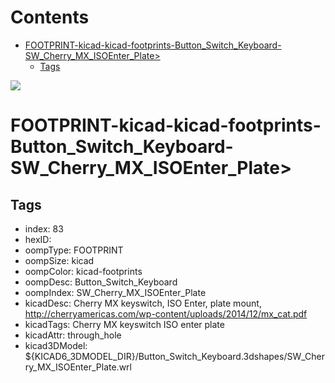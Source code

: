 



Contents
========

* [FOOTPRINT-kicad-kicad-footprints-Button_Switch_Keyboard-SW_Cherry_MX_ISOEnter_Plate>](#footprint-kicad-kicad-footprints-button_switch_keyboard-sw_cherry_mx_isoenter_plate)
	* [Tags](#tags)
  
![][im]
# FOOTPRINT-kicad-kicad-footprints-Button_Switch_Keyboard-SW_Cherry_MX_ISOEnter_Plate>

## Tags

- index: 83
- hexID: 
- oompType: FOOTPRINT
- oompSize: kicad
- oompColor: kicad-footprints
- oompDesc: Button_Switch_Keyboard
- oompIndex: SW_Cherry_MX_ISOEnter_Plate
- kicadDesc: Cherry MX keyswitch, ISO Enter, plate mount, http://cherryamericas.com/wp-content/uploads/2014/12/mx_cat.pdf
- kicadTags: Cherry MX keyswitch ISO enter plate
- kicadAttr: through_hole
- kicad3DModel: ${KICAD6_3DMODEL_DIR}/Button_Switch_Keyboard.3dshapes/SW_Cherry_MX_ISOEnter_Plate.wrl



[im]: image.png
